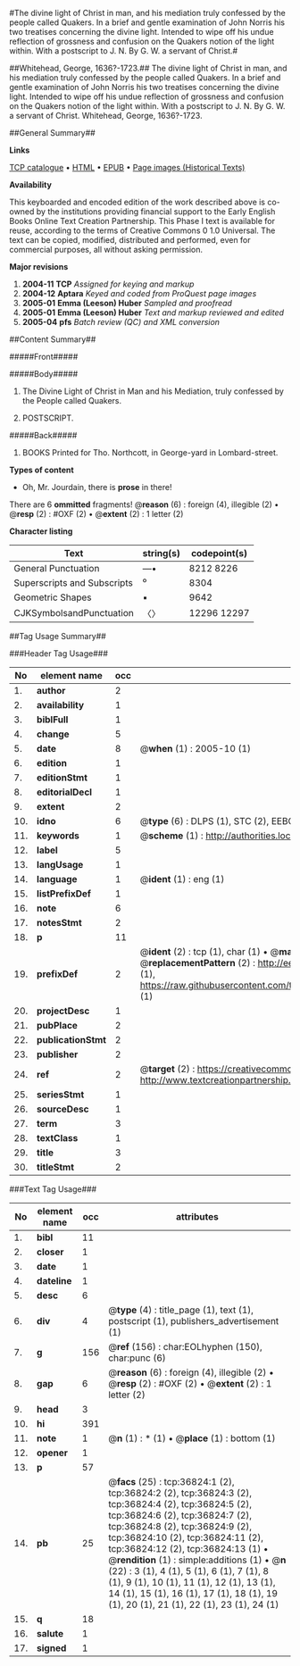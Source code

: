 #The divine light of Christ in man, and his mediation truly confessed by the people called Quakers. In a brief and gentle examination of John Norris his two treatises concerning the divine light. Intended to wipe off his undue reflection of grossness and confusion on the Quakers notion of the light within. With a postscript to J. N. By G. W. a servant of Christ.#

##Whitehead, George, 1636?-1723.##
The divine light of Christ in man, and his mediation truly confessed by the people called Quakers. In a brief and gentle examination of John Norris his two treatises concerning the divine light. Intended to wipe off his undue reflection of grossness and confusion on the Quakers notion of the light within. With a postscript to J. N. By G. W. a servant of Christ.
Whitehead, George, 1636?-1723.

##General Summary##

**Links**

[TCP catalogue](http://www.ota.ox.ac.uk/tcp/)  • 
[HTML](http://tei.it.ox.ac.uk/tcp/Texts-HTML/free/A65/A65862.html)  • 
[EPUB](http://tei.it.ox.ac.uk/tcp/Texts-EPUB/free/A65/A65862.epub) • 
[Page images (Historical Texts)](https://data.historicaltexts.jisc.ac.uk/view?pubId=eebo-99832351e&pageId=eebo-99832351e-36824-1)

**Availability**

This keyboarded and encoded edition of the
	       work described above is co-owned by the institutions
	       providing financial support to the Early English Books
	       Online Text Creation Partnership. This Phase I text is
	       available for reuse, according to the terms of Creative
	       Commons 0 1.0 Universal. The text can be copied,
	       modified, distributed and performed, even for
	       commercial purposes, all without asking permission.

**Major revisions**

1. __2004-11__ __TCP__ *Assigned for keying and markup*
1. __2004-12__ __Aptara__ *Keyed and coded from ProQuest page images*
1. __2005-01__ __Emma (Leeson) Huber__ *Sampled and proofread*
1. __2005-01__ __Emma (Leeson) Huber__ *Text and markup reviewed and edited*
1. __2005-04__ __pfs__ *Batch review (QC) and XML conversion*

##Content Summary##

#####Front#####

#####Body#####

1. The Divine Light of Christ in Man
and his Mediation, truly confessed
by the People called Quakers.

1. POSTSCRIPT.

#####Back#####

1. BOOKS Printed for Tho. Northcott, in George-yard
in Lombard-street.

**Types of content**

  * Oh, Mr. Jourdain, there is **prose** in there!

There are 6 **ommitted** fragments! 
 @__reason__ (6) : foreign (4), illegible (2)  •  @__resp__ (2) : #OXF (2)  •  @__extent__ (2) : 1 letter (2)

**Character listing**


|Text|string(s)|codepoint(s)|
|---|---|---|
|General Punctuation|—•|8212 8226|
|Superscripts             and Subscripts|⁰|8304|
|Geometric Shapes|▪|9642|
|CJKSymbolsandPunctuation|〈〉|12296 12297|

##Tag Usage Summary##

###Header Tag Usage###

|No|element name|occ|attributes|
|---|---|---|---|
|1.|__author__|2||
|2.|__availability__|1||
|3.|__biblFull__|1||
|4.|__change__|5||
|5.|__date__|8| @__when__ (1) : 2005-10 (1)|
|6.|__edition__|1||
|7.|__editionStmt__|1||
|8.|__editorialDecl__|1||
|9.|__extent__|2||
|10.|__idno__|6| @__type__ (6) : DLPS (1), STC (2), EEBO-CITATION (1), PROQUEST (1), VID (1)|
|11.|__keywords__|1| @__scheme__ (1) : http://authorities.loc.gov/ (1)|
|12.|__label__|5||
|13.|__langUsage__|1||
|14.|__language__|1| @__ident__ (1) : eng (1)|
|15.|__listPrefixDef__|1||
|16.|__note__|6||
|17.|__notesStmt__|2||
|18.|__p__|11||
|19.|__prefixDef__|2| @__ident__ (2) : tcp (1), char (1)  •  @__matchPattern__ (2) : ([0-9\-]+):([0-9IVX]+) (1), (.+) (1)  •  @__replacementPattern__ (2) : http://eebo.chadwyck.com/downloadtiff?vid=$1&page=$2 (1), https://raw.githubusercontent.com/textcreationpartnership/Texts/master/tcpchars.xml#$1 (1)|
|20.|__projectDesc__|1||
|21.|__pubPlace__|2||
|22.|__publicationStmt__|2||
|23.|__publisher__|2||
|24.|__ref__|2| @__target__ (2) : https://creativecommons.org/publicdomain/zero/1.0/ (1), http://www.textcreationpartnership.org/docs/. (1)|
|25.|__seriesStmt__|1||
|26.|__sourceDesc__|1||
|27.|__term__|3||
|28.|__textClass__|1||
|29.|__title__|3||
|30.|__titleStmt__|2||


###Text Tag Usage###

|No|element name|occ|attributes|
|---|---|---|---|
|1.|__bibl__|11||
|2.|__closer__|1||
|3.|__date__|1||
|4.|__dateline__|1||
|5.|__desc__|6||
|6.|__div__|4| @__type__ (4) : title_page (1), text (1), postscript (1), publishers_advertisement (1)|
|7.|__g__|156| @__ref__ (156) : char:EOLhyphen (150), char:punc (6)|
|8.|__gap__|6| @__reason__ (6) : foreign (4), illegible (2)  •  @__resp__ (2) : #OXF (2)  •  @__extent__ (2) : 1 letter (2)|
|9.|__head__|3||
|10.|__hi__|391||
|11.|__note__|1| @__n__ (1) : * (1)  •  @__place__ (1) : bottom (1)|
|12.|__opener__|1||
|13.|__p__|57||
|14.|__pb__|25| @__facs__ (25) : tcp:36824:1 (2), tcp:36824:2 (2), tcp:36824:3 (2), tcp:36824:4 (2), tcp:36824:5 (2), tcp:36824:6 (2), tcp:36824:7 (2), tcp:36824:8 (2), tcp:36824:9 (2), tcp:36824:10 (2), tcp:36824:11 (2), tcp:36824:12 (2), tcp:36824:13 (1)  •  @__rendition__ (1) : simple:additions (1)  •  @__n__ (22) : 3 (1), 4 (1), 5 (1), 6 (1), 7 (1), 8 (1), 9 (1), 10 (1), 11 (1), 12 (1), 13 (1), 14 (1), 15 (1), 16 (1), 17 (1), 18 (1), 19 (1), 20 (1), 21 (1), 22 (1), 23 (1), 24 (1)|
|15.|__q__|18||
|16.|__salute__|1||
|17.|__signed__|1||
